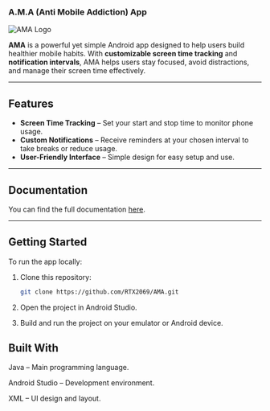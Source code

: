 ### A.M.A (Anti Mobile Addiction) App

![AMA Logo](https://github.com/user-attachments/assets/f9f632ed-27e9-435f-9704-c3012c0b8bf3)

**AMA** is a powerful yet simple Android app designed to help users build healthier mobile habits. With **customizable screen time tracking** and **notification intervals**, AMA helps users stay focused, avoid distractions, and manage their screen time effectively.

---

## Features

-  **Screen Time Tracking** – Set your start and stop time to monitor phone usage.
-  **Custom Notifications** – Receive reminders at your chosen interval to take breaks or reduce usage.
-  **User-Friendly Interface** – Simple design for easy setup and use.

---

## Documentation

You can find the full documentation [here](https://github.com/RTX2069/AMA/blob/master/docs/documentation.pdf).

---

##  Getting Started

To run the app locally:

1. Clone this repository:
   ```bash
   git clone https://github.com/RTX2069/AMA.git

2. Open the project in Android Studio.

3. Build and run the project on your emulator or Android device.

## Built With

Java – Main programming language.

Android Studio – Development environment.

XML – UI design and layout.

